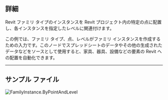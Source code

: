 ## 詳細
Revit ファミリ タイプのインスタンスを Revit プロジェクト内の特定の点に配置し、各インスタンスを指定したレベルに関連付けます。

この例では、ファミリ タイプ、点、レベルがファミリ インスタンスを作成するための入力です。このノードでスプレッドシートのデータやその他の生成されたデータなどをソースとして使用すると、家具、器具、設備などの要素の Revit への配置を自動化できます。

___
## サンプル ファイル

![FamilyInstance.ByPointAndLevel](./Revit.Elements.FamilyInstance.ByPointAndLevel_img.jpg)
